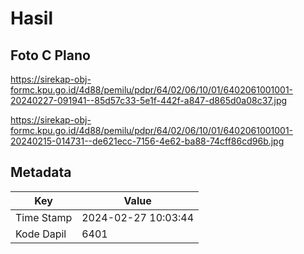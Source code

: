 # Hasil

## Foto C Plano

https://sirekap-obj-formc.kpu.go.id/4d88/pemilu/pdpr/64/02/06/10/01/6402061001001-20240227-091941--85d57c33-5e1f-442f-a847-d865d0a08c37.jpg

https://sirekap-obj-formc.kpu.go.id/4d88/pemilu/pdpr/64/02/06/10/01/6402061001001-20240215-014731--de621ecc-7156-4e62-ba88-74cff86cd96b.jpg


## Metadata

| Key        | Value               |
| ---------- | ------------------- |
| Time Stamp | 2024-02-27 10:03:44 |
| Kode Dapil | 6401                |



